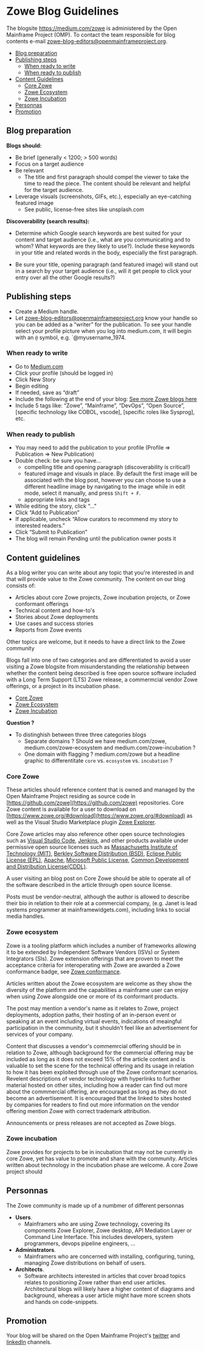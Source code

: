 # Zowe Blog Guidelines

The blogsite https://medium.com/zowe is administered by the Open Mainframe Project (OMP).  To contact the team responsible for blog contents e-mail [zowe-blog-editors@openmainframeproject.org](email:zowe-blog-editors@openmainframeproject.org).

 - [Blog preparation](#blog-preparation)
 - [Publishing steps](#publishing-steps)
   - [When ready to write](#when-ready-to-write)
   - [When ready to publish](#when-ready-to-publish)
 - [Content Guidelines](#content-guidelines)
   - [Core Zowe](#core-zowe)
   - [Zowe Ecosystem](#zowe-ecosystem)
   - [Zowe Incubation](#zowe-incubation)
 - [Personnas](#personnas)
 - [Promotion](#promotion)

## Blog preparation

**Blogs should:**

 - Be brief (generally < 1200; > 500 words)
 - Focus on a target audience
 - Be relevant
   - The title and first paragraph should compel the viewer to take the time to read the piece.  The content should be relevant and helpful for the target audience.
 - Leverage visuals (screenshots, GIFs, etc.), especially an eye-catching featured image  
   - See public, license-free sites like unsplash.com

**Discoverability (search results):**

 - Determine which Google search keywords are best suited for your content and target audience (i.e., what are you communicating and to whom?  What keywords are they likely to use?).  Include these keywords in your title and related words in the body, especially the first paragraph.

 - Be sure your title, opening paragraph (and featured image) will stand out in a search by your target audience (i.e., will it get people to click your entry over all the other Google results?)

## Publishing steps

 - Create a Medium handle.  
 - Let [zowe-blog-editors@openmainframeproject.org](email:zowe-blog-editors@openmainframeproject.org) know your handle so you can be added as a “writer” for the publication.  To see your handle select your profile picture when you log into medium.com, it will begin with an `@` symbol, e.g. `@myusername_1974.  

### When ready to write

 - Go to [Medium.com](https://medium.com)
 - Click your profile (should be logged in)
 - Click New Story
 - Begin editing
 - If needed, save as “draft”
 - Include the following at the end of your blog: [See more Zowe blogs here](https://medium.com/zowe)
 - Include 5 tags like: “Zowe”, “Mainframe”, “DevOps”, “Open Source”, [specific technology like COBOL, vscode], [specific roles like Sysprog], etc.

### When ready to publish

 - You may need to add the publication to your profile (Profile => Publication => New Publication)
 - Double check: be sure you have...
   - compelling title and opening paragraph (discoverability is critical!)
   - featured image and visuals in place.  By default the first image will be associated with the blog post, however you can choose to use a different headline image by navigating to the image while in edit mode, select it manually, and press `Shift + F`. 
   - appropriate links and tags
 - While editing the story, click “…”
 - Click “Add to Publication”
 - If applicable, uncheck “Allow curators to recommend my story to interested readers.”
 - Click “Submit to Publication”
 - The blog will remain Pending until the publication owner posts it

 ## Content guidelines

 As a blog writer you can write about any topic that you're interested in and that will provide value to the Zowe community.  The content on our blog consists of:

 - Articles about core Zowe projects, Zowe incubation projects, or Zowe conformant offerings
 - Technical content and how-to's
 - Stories about Zowe deployments
 - Use cases and success stories
 - Reports from Zowe events

 Other topics are welcome, but it needs to have a direct link to the Zowe community
 
 Blogs fall into one of two categories and are differentiated to avoid a user visiting a Zowe blogsite from misunderstanding the relationship between whether the content being described is free open source software included with a Long Term Support (LTS) Zowe release, a commermcial vendor Zowe offerings, or a project in its incubation phase.

 - [Core Zowe](#core-zowe)
 - [Zowe Ecosystem](#zowe-ecosystem)
 - [Zowe Incubation](#zowe-incubation)

 **Question ?**
  - To distinghish between three three categories blogs
    - Separate domains ?   Should we have medium.com/zowe,  medium.com/zowe-ecosystem and medium.com/zowe-incubation ?
    - One domain with flagging ?  medium.com/zowe but a headline graphic to differentitate `core` vs. `ecosystem` vs. `incubation` ?  

### Core Zowe
 
 These articles should reference content that is owned and managed by the Open Mainframe Project residing as source code in [https://github.com/zowe](https://github.com/zowe) repositories.  Core Zowe content is available for a user to download on [https://www.zowe.org/#download](https://www.zowe.org/#download) as well as the Visual Studio Marketplace plugin [Zowe Explorer](https://marketplace.visualstudio.com/items?itemName=Zowe.vscode-extension-for-zowe).

 Core Zowe articles may also reference other open source technologies such as [Visual Studio Code](https://code.visualstudio.com/), [Jenkins](https://www.jenkins.io/), and other products available under permissive open source licenses such as [Massachusetts Institute of Technology (MIT)](https://opensource.org/licenses/MIT), [Berkley Software Distribution (BSD)](http://www.ipglossary.com/glossary/berkeley-software-distribution-license-bsd-license/#.XEiHtlwzaUk),  [Eclipse Public License (EPL)](https://www.eclipse.org/legal/epl-2.0/faq.php), [Apache](https://www.apache.org/licenses/), [Microsoft Public License](https://resources.whitesourcesoftware.com/blog-whitesource/top-10-microsoft-public-license-ms-pl-questions-answered), [Common Development and Distribution License(CDDL)](https://resources.whitesourcesoftware.com/blog-whitesource/top-10-common-development-and-distribution-license-cddl-questions-answered).

 A user visiting an blog post on Core Zowe should be able to operate all of the software described in the article through open source license.

 Posts must be vendor-neutral, although the author is allowed to describe their bio in relation to their role at a commercial company, (e.g. Janet is lead systems programmer at mainframewidgets.com), including links to social media handles.

### Zowe ecosystem

Zowe is a tooling platform which includes a number of frameworks allowing it to be extended by Independent Software Vendors (ISVs) or System Integrators (SIs).  Zowe extension offerings that are proven to meet the acceptance criteria for interoperating with Zowe are awarded a Zowe conformance badge, see [Zowe conformance](https://www.openmainframeproject.org/projects/zowe/conformance).

Articles written about the Zowe ecosystem are welcome as they show the diversity of the platform and the capabilities a mainframe user can enjoy when using Zowe alongside one or more of its conformant products.

The post may mention a vendor's name as it relates to Zowe, project deployments, adoption paths, their hosting of an in-person event or speaking at an event including virtual events, indications of meaingful participation in the community, but it shouldn't feel like an advertisement for services of your company.  

Content that discusses a vendor's commemrcial offering should be in relation to Zowe, although background for the commercial offering may be included as long as it does not exceed 15% of the article content and is valuable to set the scene for the technical offering and its usage in relation to how it has been exploited through use of the Zowe conformant scenarios.  Revelent descriptions of vendor technology with hyperlinks to further material hosted on other sites, including how a reader can find out more about the commmercial offering, are encouraged as long as they do not become an advertisement. It is encouraged that the linked to sites hosted by companies for readers to find out more information on the vendor offering mention Zowe with correct trademark attribution.  

Announcements or press releases are not accepted as Zowe blogs.

### Zowe incubation

Zowe provides for projects to be in incubation that may not be currently in core Zowe, yet has value to promote and share with the community.  Articles written about technology in the incubation phase are welcome.  A core Zowe project should 

## Personnas
 
 The Zowe community is made up of a numbmer of different personnas

 - **Users**.  
   - Mainframers who are using Zowe technology, covering its components Zowe Explorer, Zowe desktop, API Mediation Layer or Command Line Interface.  This includes developers, system programmers, devops pipeline engineers, ...
 - **Administrators**.  
   - Mainframers who are concerned with installing, configuring, tuning, managing Zowe distributions on behalf of users.
 - **Architects**.  
   - Software architects interested in articles that cover broad topics relates to positioning Zowe rather than end user articles.  Architectural blogs will likely have a higher content of diagrams and background, whereas a user article might have more screen shots and hands on code-snippets.

## Promotion

Your blog will be shared on the Open Mainframe Project's [twitter](https://twitter.com/OpenMFProject) and [linkedIn](https://www.linkedin.com/company/the-open-mainframe-project/) channels.  
